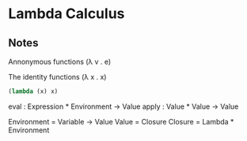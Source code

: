 # Lambda Calculus

## Notes

Annonymous functions (λ v . e)

The identity functions (λ x . x)

```scheme
(lambda (x) x)
```

eval  : Expression * Environment -> Value
apply : Value * Value -> Value

Environment = Variable -> Value
Value       = Closure
Closure     = Lambda * Environment
